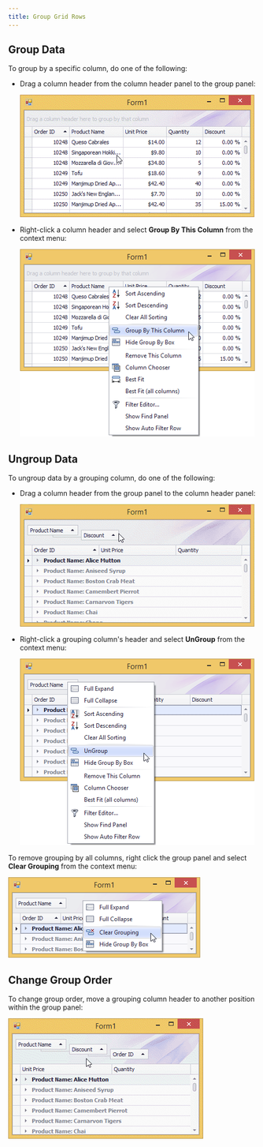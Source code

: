 ```yaml
---
title: Group Grid Rows
---
```

## Group Data
To group by a specific column, do one of the following:
* Drag a column header from the column header panel to the group panel:
	
	![EU_XtraGrid_GridView_group_data](../../../images/Img7509.gif)
* Right-click a column header and select **Group By This Column** from the context menu:
	
	![EUD_GridControl_GroupDataViaColumnMenu](../../../images/Img26344.png)

## Ungroup Data
To ungroup data by a grouping column, do one of the following:
* Drag a column header from the group panel to the column header panel:
	
	![EU_XtraGrid_GridView_ungroup_data](../../../images/Img7514.gif)
* Right-click a grouping column's header and select **UnGroup** from the context menu:
	
	![EU_XtraGrid_GridView_ColumnHeaderMenu_in_grouppanel](../../../images/Img7515.png)

To remove grouping by all columns, right click the group panel and select **Clear Grouping** from the context menu:

![EUD_GridControl_ClearGroupingViaGroupPanelMenu](../../../images/Img26345.png)

## Change Group Order
To change group order, move a grouping column header to another position within the group panel:

![EU_XtraGrid_GridView_regroup_data](../../../images/Img7512.gif)